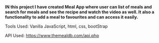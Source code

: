 **IN this project I have created Meal App where user can list of meals and search for meals and see the recipe and watch the video as well. It also a functionality to add a meal to favourites and can access it easily.**

Tools Used: Vanilla JavaScript, html, css, bootStrap

API Used: https://www.themealdb.com/api.php

